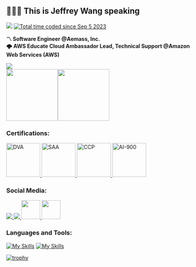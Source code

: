 <h2 align="left">🧑🏻‍💻 This is Jeffrey Wang speaking</h2>

![](https://komarev.com/ghpvc/?username=Jeffreywanggg&color=green) <a href="https://wakatime.com/@55ee414b-8417-43e7-b4ad-53abd3e2836f"><img src="https://wakatime.com/badge/user/55ee414b-8417-43e7-b4ad-53abd3e2836f.svg" alt="Total time coded since Sep 5 2023" /></a>

**〽️ Software Engineer @Aemass, Inc.**</br>
**🌩️ AWS Educate Cloud Ambassador Lead, Technical Support @Amazon Web Services (AWS)**

<div align=left> 
  <img src="https://github-stats-alpha.vercel.app/api?username=jeffreywanggg&&cc=0a0f0b&tc=37BCF2&ic=e4e2e2">
</div>

<div style="display:flex;justify-content:left;">
  <img height="137px" src="https://github-readme-stats-sigma-five.vercel.app/api/top-langs/?username=jeffreywanggg&theme=merko&layout=compact" />
  <img height="137px" src="https://github-readme-stats-sigma-five.vercel.app/api?username=jeffreywanggg&theme=merko&show_icons=true" />
</div>

<h3>Certifications:</h3>

<p> <a href="https://www.credly.com/badges/41ed1751-a694-450f-b4e2-2acdb49f9b15" target="_blank"> <img src="https://images.credly.com/size/340x340/images/b9feab85-1a43-4f6c-99a5-631b88d5461b/image.png" alt="DVA" width="90" height="90"/></a><a href="https://www.credly.com/badges/d8627a9f-e177-4d9d-9c72-87eca5268374" target="_blank"> <img src="https://images.credly.com/size/340x340/images/0e284c3f-5164-4b21-8660-0d84737941bc/image.png" alt="SAA" width="90" height="90"/></a><a href="https://www.credly.com/badges/e7dcc26d-acc8-4c4f-b6dc-5d1e311538ea" target="_blank"> <img src="https://images.credly.com/size/340x340/images/00634f82-b07f-4bbd-a6bb-53de397fc3a6/image.png" alt="CCP" width="90" height="90"/></a><a href="https://www.credly.com/badges/1edb09d9-6150-49ae-9e69-36cd731877ac" target="_blank"> <img src="https://images.credly.com/size/340x340/images/4136ced8-75d5-4afb-8677-40b6236e2672/azure-ai-fundamentals-600x600.png" alt="AI-900" width="90" height="90"/></a> </p>

<h3>Social Media:</h3>

<p align="left">
  <a href="https://www.instagram.com/jeffreywangv1.0/">
    <img src="https://skillicons.dev/icons?i=instagram" />
  </a>
  <a href="https://www.linkedin.com/in/jeffrey-wang-854432219/">
    <img src="https://skillicons.dev/icons?i=linkedin" />
  </a>
  <a href="https://jeffreywanggg.medium.com/">
    <img src="https://upload.wikimedia.org/wikipedia/commons/thumb/e/ec/Medium_logo_Monogram.svg/1200px-Medium_logo_Monogram.svg.png" width="50" height="50"/>
  </a>
  <a href="https://linktr.ee/jeffreywanggg">
  <img src="https://api.blog.production.linktr.ee/wp-content/uploads/2022/06/Avatar-Symbol-Canopy.png" width="50" height="50"/>
  </a>
</p>

<h3>Languages and Tools:</h3>

[![My Skills](https://skillicons.dev/icons?i=cpp,cs,java,js,nodejs,python,php,mysql)](https://skillicons.dev)
[![My Skills](https://skillicons.dev/icons?i=graphql,aws,azure,git,docker,postman,net,linux)](https://skillicons.dev)

[![trophy](https://github-profile-trophy.vercel.app/?username=JeffreyWanggg&theme=onedark)](https://github-profile-trophy.vercel.app/?username=JeffreyWanggg&theme=onedark)

